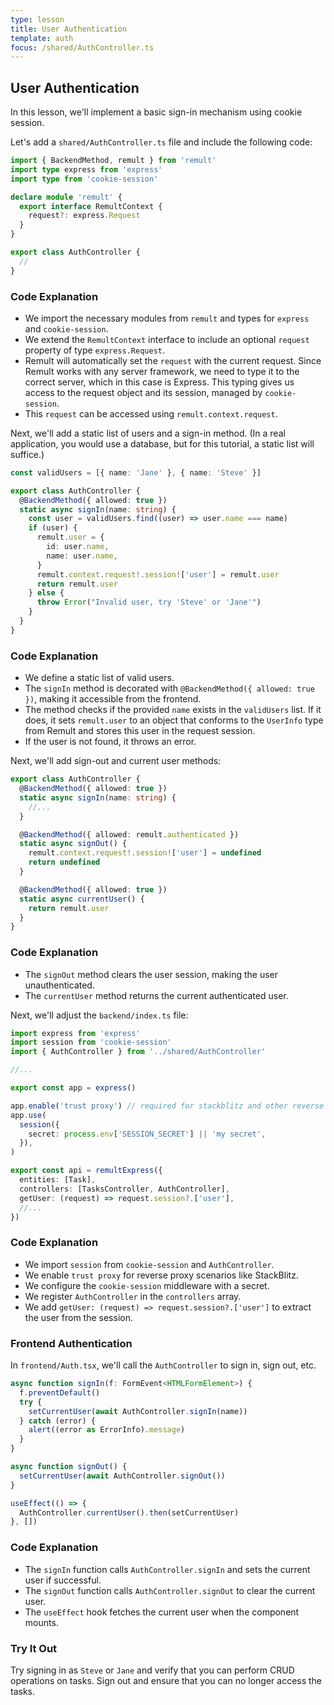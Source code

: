 ```yaml
---
type: lesson
title: User Authentication
template: auth
focus: /shared/AuthController.ts
---
```


## User Authentication

In this lesson, we'll implement a basic sign-in mechanism using cookie session.

Let's add a `shared/AuthController.ts` file and include the following code:

```ts add={2-3,5-9}
import { BackendMethod, remult } from 'remult'
import type express from 'express'
import type from 'cookie-session'

declare module 'remult' {
  export interface RemultContext {
    request?: express.Request
  }
}

export class AuthController {
  //
}
```

### Code Explanation

- We import the necessary modules from `remult` and types for `express` and `cookie-session`.
- We extend the `RemultContext` interface to include an optional `request` property of type `express.Request`.
- Remult will automatically set the `request` with the current request. Since Remult works with any server framework, we need to type it to the correct server, which in this case is Express. This typing gives us access to the request object and its session, managed by `cookie-session`.
- This `request` can be accessed using `remult.context.request`.

Next, we'll add a static list of users and a sign-in method. (In a real application, you would use a database, but for this tutorial, a static list will suffice.)

```ts add={1,4-17}
const validUsers = [{ name: 'Jane' }, { name: 'Steve' }]

export class AuthController {
  @BackendMethod({ allowed: true })
  static async signIn(name: string) {
    const user = validUsers.find((user) => user.name === name)
    if (user) {
      remult.user = {
        id: user.name,
        name: user.name,
      }
      remult.context.request!.session!['user'] = remult.user
      return remult.user
    } else {
      throw Error("Invalid user, try 'Steve' or 'Jane'")
    }
  }
}
```

### Code Explanation

- We define a static list of valid users.
- The `signIn` method is decorated with `@BackendMethod({ allowed: true })`, making it accessible from the frontend.
- The method checks if the provided `name` exists in the `validUsers` list. If it does, it sets `remult.user` to an object that conforms to the `UserInfo` type from Remult and stores this user in the request session.
- If the user is not found, it throws an error.

Next, we'll add sign-out and current user methods:

```ts add={7-16}
export class AuthController {
  @BackendMethod({ allowed: true })
  static async signIn(name: string) {
    //...
  }

  @BackendMethod({ allowed: remult.authenticated })
  static async signOut() {
    remult.context.request!.session!['user'] = undefined
    return undefined
  }

  @BackendMethod({ allowed: true })
  static async currentUser() {
    return remult.user
  }
}
```

### Code Explanation

- The `signOut` method clears the user session, making the user unauthenticated.
- The `currentUser` method returns the current authenticated user.

Next, we'll adjust the `backend/index.ts` file:

```ts add={2-3,9-14,18-19}
import express from 'express'
import session from 'cookie-session'
import { AuthController } from '../shared/AuthController'

//...

export const app = express()

app.enable('trust proxy') // required for stackblitz and other reverse proxy scenarios
app.use(
  session({
    secret: process.env['SESSION_SECRET'] || 'my secret',
  }),
)

export const api = remultExpress({
  entities: [Task],
  controllers: [TasksController, AuthController],
  getUser: (request) => request.session?.['user'],
  //...
})
```

### Code Explanation

- We import `session` from `cookie-session` and `AuthController`.
- We enable `trust proxy` for reverse proxy scenarios like StackBlitz.
- We configure the `cookie-session` middleware with a secret.
- We register `AuthController` in the `controllers` array.
- We add `getUser: (request) => request.session?.['user']` to extract the user from the session.

### Frontend Authentication

In `frontend/Auth.tsx`, we'll call the `AuthController` to sign in, sign out, etc.

```ts add={3-7,11,15}
async function signIn(f: FormEvent<HTMLFormElement>) {
  f.preventDefault()
  try {
    setCurrentUser(await AuthController.signIn(name))
  } catch (error) {
    alert((error as ErrorInfo).message)
  }
}

async function signOut() {
  setCurrentUser(await AuthController.signOut())
}

useEffect(() => {
  AuthController.currentUser().then(setCurrentUser)
}, [])
```

### Code Explanation

- The `signIn` function calls `AuthController.signIn` and sets the current user if successful.
- The `signOut` function calls `AuthController.signOut` to clear the current user.
- The `useEffect` hook fetches the current user when the component mounts.

### Try It Out

Try signing in as `Steve` or `Jane` and verify that you can perform CRUD operations on tasks. Sign out and ensure that you can no longer access the tasks.
